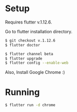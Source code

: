 # Setup
Requires flutter v.1.12.6.

Go to flutter installation directory.

```sh
$ git checkout v.1.12.6
$ flutter doctor
```

```sh
$ flutter channel beta
$ flutter upgrade
$ flutter config --enable-web
```

Also, Install Google Chrome :)

# Running
```sh
$ flutter run -d chrome
```
